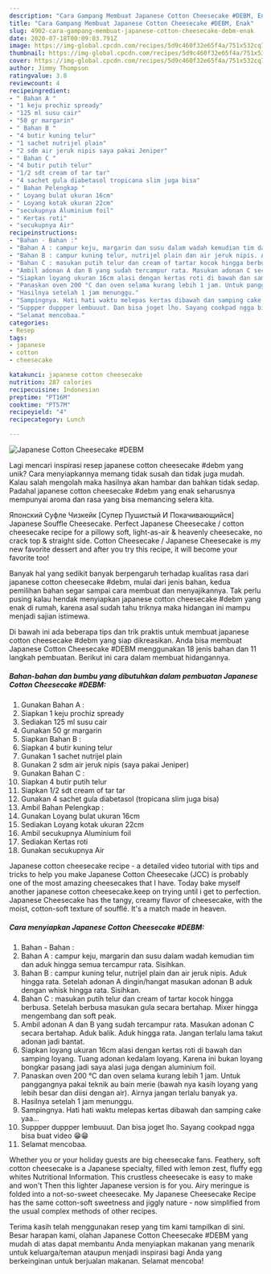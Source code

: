```yaml
---
description: "Cara Gampang Membuat Japanese Cotton Cheesecake #DEBM, Enak"
title: "Cara Gampang Membuat Japanese Cotton Cheesecake #DEBM, Enak"
slug: 4902-cara-gampang-membuat-japanese-cotton-cheesecake-debm-enak
date: 2020-07-18T00:09:03.791Z
image: https://img-global.cpcdn.com/recipes/5d9c460f32e65f4a/751x532cq70/japanese-cotton-cheesecake-debm-foto-resep-utama.jpg
thumbnail: https://img-global.cpcdn.com/recipes/5d9c460f32e65f4a/751x532cq70/japanese-cotton-cheesecake-debm-foto-resep-utama.jpg
cover: https://img-global.cpcdn.com/recipes/5d9c460f32e65f4a/751x532cq70/japanese-cotton-cheesecake-debm-foto-resep-utama.jpg
author: Jimmy Thompson
ratingvalue: 3.8
reviewcount: 4
recipeingredient:
- " Bahan A "
- "1 keju prochiz spready"
- "125 ml susu cair"
- "50 gr margarin"
- " Bahan B "
- "4 butir kuning telur"
- "1 sachet nutrijel plain"
- "2 sdm air jeruk nipis saya pakai Jeniper"
- " Bahan C "
- "4 butir putih telur"
- "1/2 sdt cream of tar tar"
- "4 sachet gula diabetasol tropicana slim juga bisa"
- " Bahan Pelengkap "
- " Loyang bulat ukuran 16cm"
- " Loyang kotak ukuran 22cm"
- "secukupnya Aluminium foil"
- " Kertas roti"
- "secukupnya Air"
recipeinstructions:
- "Bahan - Bahan :"
- "Bahan A : campur keju, margarin dan susu dalam wadah kemudian tim dan aduk hingga semua tercampur rata. Sisihkan."
- "Bahan B : campur kuning telur, nutrijel plain dan air jeruk nipis. Aduk hingga rata. Setelah adonan A dingin/hangat masukan adonan B aduk dengan whisk hingga rata. Sisihkan."
- "Bahan C : masukan putih telur dan cream of tartar kocok hingga berbusa. Setelah berbusa masukan gula secara bertahap. Mixer hingga mengembang dan soft peak."
- "Ambil adonan A dan B yang sudah tercampur rata. Masukan adonan C secara bertahap. Aduk balik. Aduk hingga rata. Jangan terlalu lama takut adonan jadi bantat."
- "Siapkan loyang ukuran 16cm alasi dengan kertas roti di bawah dan samping loyang. Tuang adonan kedalam loyang. Karena ini bukan loyang bongkar pasang jadi saya alasi juga dengan aluminium foil."
- "Panaskan oven 200 °C dan oven selama kurang lebih 1 jam. Untuk panggangnya pakai teknik au bain merie (bawah nya kasih loyang yang lebih besar dan diisi dengan air). Airnya jangan terlalu banyak ya."
- "Hasilnya setelah 1 jam menunggu."
- "Sampingnya. Hati hati waktu melepas kertas dibawah dan samping cake yaa..."
- "Suppper duppper lembuuut. Dan bisa joget lho. Sayang cookpad ngga bisa buat video 😁😁"
- "Selamat mencobaa."
categories:
- Resep
tags:
- japanese
- cotton
- cheesecake

katakunci: japanese cotton cheesecake 
nutrition: 287 calories
recipecuisine: Indonesian
preptime: "PT16M"
cooktime: "PT57M"
recipeyield: "4"
recipecategory: Lunch

---
```



![Japanese Cotton Cheesecake #DEBM](https://img-global.cpcdn.com/recipes/5d9c460f32e65f4a/751x532cq70/japanese-cotton-cheesecake-debm-foto-resep-utama.jpg)

Lagi mencari inspirasi resep japanese cotton cheesecake #debm yang unik? Cara menyiapkannya memang tidak susah dan tidak juga mudah. Kalau salah mengolah maka hasilnya akan hambar dan bahkan tidak sedap. Padahal japanese cotton cheesecake #debm yang enak seharusnya mempunyai aroma dan rasa yang bisa memancing selera kita.

Японский Суфле Чизкейк [Супер Пушистый И Покачивающийся] Japanese Souffle Cheesecake. Perfect Japanese Cheesecake / cotton cheesecake recipe for a pillowy soft, light-as-air &amp; heavenly cheesecake, no crack top &amp; straight side. Cotton Cheesecake / Japanese Cheesecake is my new favorite dessert and after you try this recipe, it will become your favorite too!

Banyak hal yang sedikit banyak berpengaruh terhadap kualitas rasa dari japanese cotton cheesecake #debm, mulai dari jenis bahan, kedua pemilihan bahan segar sampai cara membuat dan menyajikannya. Tak perlu pusing kalau hendak menyiapkan japanese cotton cheesecake #debm yang enak di rumah, karena asal sudah tahu triknya maka hidangan ini mampu menjadi sajian istimewa.


Di bawah ini ada beberapa tips dan trik praktis untuk membuat japanese cotton cheesecake #debm yang siap dikreasikan. Anda bisa membuat Japanese Cotton Cheesecake #DEBM menggunakan 18 jenis bahan dan 11 langkah pembuatan. Berikut ini cara dalam membuat hidangannya.

<!--inarticleads1-->

##### Bahan-bahan dan bumbu yang dibutuhkan dalam pembuatan Japanese Cotton Cheesecake #DEBM:

1. Gunakan  Bahan A :
1. Siapkan 1 keju prochiz spready
1. Sediakan 125 ml susu cair
1. Gunakan 50 gr margarin
1. Siapkan  Bahan B :
1. Siapkan 4 butir kuning telur
1. Gunakan 1 sachet nutrijel plain
1. Gunakan 2 sdm air jeruk nipis (saya pakai Jeniper)
1. Gunakan  Bahan C :
1. Siapkan 4 butir putih telur
1. Siapkan 1/2 sdt cream of tar tar
1. Gunakan 4 sachet gula diabetasol (tropicana slim juga bisa)
1. Ambil  Bahan Pelengkap :
1. Gunakan  Loyang bulat ukuran 16cm
1. Sediakan  Loyang kotak ukuran 22cm
1. Ambil secukupnya Aluminium foil
1. Sediakan  Kertas roti
1. Gunakan secukupnya Air


Japanese cotton cheesecake recipe - a detailed video tutorial with tips and tricks to help you make Japanese Cotton Cheesecake (JCC) is probably one of the most amazing cheesecakes that I have. Today bake myself another japanese cotton cheesecake.keep on trying until i get to perfection. Japanese Cheesecake has the tangy, creamy flavor of cheesecake, with the moist, cotton-soft texture of soufflé. It&#39;s a match made in heaven. 

<!--inarticleads2-->

##### Cara menyiapkan Japanese Cotton Cheesecake #DEBM:

1. Bahan - Bahan :
1. Bahan A : campur keju, margarin dan susu dalam wadah kemudian tim dan aduk hingga semua tercampur rata. Sisihkan.
1. Bahan B : campur kuning telur, nutrijel plain dan air jeruk nipis. Aduk hingga rata. Setelah adonan A dingin/hangat masukan adonan B aduk dengan whisk hingga rata. Sisihkan.
1. Bahan C : masukan putih telur dan cream of tartar kocok hingga berbusa. Setelah berbusa masukan gula secara bertahap. Mixer hingga mengembang dan soft peak.
1. Ambil adonan A dan B yang sudah tercampur rata. Masukan adonan C secara bertahap. Aduk balik. Aduk hingga rata. Jangan terlalu lama takut adonan jadi bantat.
1. Siapkan loyang ukuran 16cm alasi dengan kertas roti di bawah dan samping loyang. Tuang adonan kedalam loyang. Karena ini bukan loyang bongkar pasang jadi saya alasi juga dengan aluminium foil.
1. Panaskan oven 200 °C dan oven selama kurang lebih 1 jam. Untuk panggangnya pakai teknik au bain merie (bawah nya kasih loyang yang lebih besar dan diisi dengan air). Airnya jangan terlalu banyak ya.
1. Hasilnya setelah 1 jam menunggu.
1. Sampingnya. Hati hati waktu melepas kertas dibawah dan samping cake yaa...
1. Suppper duppper lembuuut. Dan bisa joget lho. Sayang cookpad ngga bisa buat video 😁😁
1. Selamat mencobaa.


Whether you or your holiday guests are big cheesecake fans. Feathery, soft cotton cheesecake is a Japanese specialty, filled with lemon zest, fluffy egg whites Nutritional Information. This crustless cheesecake is easy to make and won&#39;t Then this lighter Japanese version is for you. Airy meringue is folded into a not-so-sweet cheesecake. My Japanese Cheesecake Recipe has the same cotton-soft sweetness and jiggly nature - now simplified from the usual complex methods of other recipes. 

Terima kasih telah menggunakan resep yang tim kami tampilkan di sini. Besar harapan kami, olahan Japanese Cotton Cheesecake #DEBM yang mudah di atas dapat membantu Anda menyiapkan makanan yang menarik untuk keluarga/teman ataupun menjadi inspirasi bagi Anda yang berkeinginan untuk berjualan makanan. Selamat mencoba!
